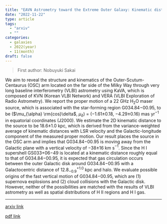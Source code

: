 ```yaml
---
title: "EAVN Astrometry toward the Extreme Outer Galaxy: Kinematic distance with the proper motion of G034.84-00.95"
date: "2022-11-22"
type: article
tags:
  - "arxiv"
  - ""
categories:
  - galaxies
  - 2022(year)
  - 11(month)
draft: false
---
```


> First author: Nobuyuki Sakai

 We aim to reveal the structure and kinematics of the Outer-Scutum-Centaurus
(OSC) arm located on the far side of the Milky Way through very long baseline
interferometry (VLBI) astrometry using KaVA, which is composed of KVN (Korean
VLBI Network) and VERA (VLBI Exploration of Radio Astrometry). We report the
proper motion of a 22 GHz H$_{2}$O maser source, which is associated with the
star-forming region G034.84$-$00.95, to be ($\mu_{\alpha} \rm{cos}\delta$,
$\mu_{\delta}$) = ($-$1.61$\pm$0.18, $-$4.29$\pm$0.16) mas yr$^{-1}$ in
equatorial coordinates (J2000). We estimate the 2D kinematic distance to the
source to be 18.6$\pm$1.0 kpc, which is derived from the variance-weighted
average of kinematic distances with LSR velocity and the Galactic-longitude
component of the measured proper motion. Our result places the source in the
OSC arm and implies that G034.84$-$00.95 is moving away from the Galactic plane
with a vertical velocity of $-$38$\pm$16 km s$^{-1}$. Since the H I supershell
GS033+06$-$49 is located at a kinematic distance roughly equal to that of
G034.84$-$00.95, it is expected that gas circulation occurs between the outer
Galactic disk around G034.84$-$00.95 with a Galactocentric distance of
12.8$^{+1.0}_{-0.9}$ kpc and halo. We evaluate possible origins of the fast
vertical motion of G034.84$-$00.95, which are (1) supernova explosions and (2)
cloud collisions with the Galactic disk. However, neither of the possibilities
are matched with the results of VLBI astrometry as well as spatial
distributions of H II regions and H I gas.

---
[arxiv link](http://arxiv.org/abs/2211.12534v1)

[pdf link](http://arxiv.org/pdf/2211.12534v1)